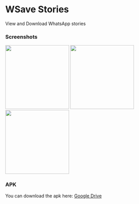  # WSave Stories

View and Download WhatsApp stories

### Screenshots
<img src="screenshots/one.png" width="200">    <img src="screenshots/two.png" width="200">
<img src="screenshots/three.png" width="200">

### APK
You can download the apk here: [Google Drive](https://drive.google.com/open?id=1WrjJ6Axe4mkenrJoGWLC_C8FqL_dgQ55)
